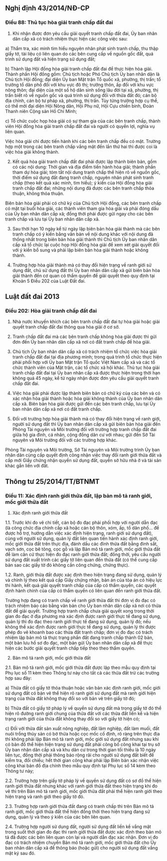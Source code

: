 ## Nghị định 43/2014/NĐ-CP
### Điều 88: Thủ tục hòa giải tranh chấp đất đai
1. Khi nhận được đơn yêu cầu giải quyết tranh chấp đất đai, Ủy ban nhân dân cấp xã có trách nhiệm thực hiện các công việc sau:

a) Thẩm tra, xác minh tìm hiểu nguyên nhân phát sinh tranh chấp, thu thập giấy tờ, tài liệu có liên quan do các bên cung cấp về nguồn gốc đất, quá trình sử dụng đất và hiện trạng sử dụng đất;

b) Thành lập Hội đồng hòa giải tranh chấp đất đai để thực hiện hòa giải. Thành phần Hội đồng gồm: Chủ tịch hoặc Phó Chủ tịch Ủy ban nhân dân là Chủ tịch Hội đồng; đại diện Ủy ban Mặt trận Tổ quốc xã, phường, thị trấn; tổ trưởng tổ dân phố đối với khu vực đô thị; trưởng thôn, ấp đối với khu vực nông thôn; đại diện của một số hộ dân sinh sống lâu đời tại xã, phường, thị trấn biết rõ về nguồn gốc và quá trình sử dụng đối với thửa đất đó; cán bộ địa chính, cán bộ tư pháp xã, phường, thị trấn. Tùy từng trường hợp cụ thể, có thể mời đại diện Hội Nông dân, Hội Phụ nữ, Hội Cựu chiến binh, Đoàn Thanh niên Cộng sản Hồ Chí Minh;

c) Tổ chức cuộc họp hòa giải có sự tham gia của các bên tranh chấp, thành viên Hội đồng hòa giải tranh chấp đất đai và người có quyền lợi, nghĩa vụ liên quan.

Việc hòa giải chỉ được tiến hành khi các bên tranh chấp đều có mặt. Trường hợp một trong các bên tranh chấp vắng mặt đến lần thứ hai thì được coi là việc hòa giải không thành.

2. Kết quả hòa giải tranh chấp đất đai phải được lập thành biên bản, gồm có các nội dung: Thời gian và địa điểm tiến hành hòa giải; thành phần tham dự hòa giải; tóm tắt nội dung tranh chấp thể hiện rõ về nguồn gốc, thời điểm sử dụng đất đang tranh chấp, nguyên nhân phát sinh tranh chấp (theo kết quả xác minh, tìm hiểu); ý kiến của Hội đồng hòa giải tranh chấp đất đai; những nội dung đã được các bên tranh chấp thỏa thuận, không thỏa thuận.

Biên bản hòa giải phải có chữ ký của Chủ tịch Hội đồng, các bên tranh chấp có mặt tại buổi hòa giải, các thành viên tham gia hòa giải và phải đóng dấu của Ủy ban nhân dân cấp xã; đồng thời phải được gửi ngay cho các bên tranh chấp và lưu tại Ủy ban nhân dân cấp xã.

3. Sau thời hạn 10 ngày kể từ ngày lập biên bản hòa giải thành mà các bên tranh chấp có ý kiến bằng văn bản về nội dung khác với nội dung đã thống nhất trong biên bản hòa giải thành thì Chủ tịch Ủy ban nhân dân cấp xã tổ chức lại cuộc họp Hội đồng hòa giải để xem xét giải quyết đối với ý kiến bổ sung và phải lập biên bản hòa giải thành hoặc không thành.

4. Trường hợp hòa giải thành mà có thay đổi hiện trạng về ranh giới sử dụng đất, chủ sử dụng đất thì Ủy ban nhân dân cấp xã gửi biên bản hòa giải thành đến cơ quan có thẩm quyền để giải quyết theo quy định tại Khoản 5 Điều 202 của Luật Đất đai.

## Luật đất đai 2013
### Điều 202: Hòa giải tranh chấp đất đai
1. Nhà nước khuyến khích các bên tranh chấp đất đai tự hòa giải hoặc giải quyết tranh chấp đất đai thông qua hòa giải ở cơ sở.

2. Tranh chấp đất đai mà các bên tranh chấp không hòa giải được thì gửi đơn đến Ủy ban nhân dân cấp xã nơi có đất tranh chấp để hòa giải.

3. Chủ tịch Ủy ban nhân dân cấp xã có trách nhiệm tổ chức việc hòa giải tranh chấp đất đai tại địa phương mình; trong quá trình tổ chức thực hiện phải phối hợp với Ủy ban Mặt trận Tổ quốc Việt Nam cấp xã và các tổ chức thành viên của Mặt trận, các tổ chức xã hội khác. Thủ tục hòa giải tranh chấp đất đai tại Ủy ban nhân cấp xã được thực hiện trong thời hạn không quá 45 ngày, kể từ ngày nhận được đơn yêu cầu giải quyết tranh chấp đất đai.

4. Việc hòa giải phải được lập thành biên bản có chữ ký của các bên và có xác nhận hòa giải thành hoặc hòa giải không thành của Ủy ban nhân dân cấp xã. Biên bản hòa giải được gửi đến các bên tranh chấp, lưu tại Ủy ban nhân dân cấp xã nơi có đất tranh chấp.

5. Đối với trường hợp hòa giải thành mà có thay đổi hiện trạng về ranh giới, người sử dụng đất thì Ủy ban nhân dân cấp xã gửi biên bản hòa giải đến Phòng Tài nguyên và Môi trường đối với trường hợp tranh chấp đất đai giữa hộ gia đình, cá nhân, cộng đồng dân cư với nhau; gửi đến Sở Tài nguyên và Môi trường đối với các trường hợp khác.

Phòng Tài nguyên và Môi trường, Sở Tài nguyên và Môi trường trình Ủy ban nhân dân cùng cấp quyết định công nhận việc thay đổi ranh giới thửa đất và cấp mới Giấy chứng nhận quyền sử dụng đất, quyền sở hữu nhà ở và tài sản khác gắn liền với đất.

## Thông tư 25/2014/TT/BTNMT
### Điều 11: Xác định ranh giới thửa đất, lập bản mô tả ranh giới, mốc giới thửa đất
1. Xác định ranh giới thửa đất

1.1. Trước khi đo vẽ chi tiết, cán bộ đo đạc phải phối hợp với người dẫn đạc (là công chức địa chính cấp xã hoặc cán bộ thôn, xóm, ấp, tổ dân phố... để được hỗ trợ, hướng dẫn việc xác định hiện trạng, ranh giới sử dụng đất), cùng với người sử dụng, quản lý đất liên quan tiến hành xác định ranh giới, mốc giới thửa đất trên thực địa, đánh dấu các đỉnh thửa đất bằng đinh sắt, vạch sơn, cọc bê tông, cọc gỗ và lập Bản mô tả ranh giới, mốc giới thửa đất để làm căn cứ thực hiện đo đạc ranh giới thửa đất; đồng thời, yêu cầu người sử dụng đất xuất trình các giấy tờ liên quan đến thửa đất (có thể cung cấp bản sao các giấy tờ đó không cần công chứng, chứng thực).

1.2. Ranh, giới thửa đất được xác định theo hiện trạng đang sử dụng, quản lý và chỉnh lý theo kết quả cấp Giấy chứng nhận, bản án của tòa án có hiệu lực thi hành, kết quả giải quyết tranh chấp của cấp có thẩm quyền, các quyết định hành chính của cấp có thẩm quyền có liên quan đến ranh giới thửa đất.

Trường hợp đang có tranh chấp về ranh giới thửa đất thì đơn vị đo đạc có trách nhiệm báo cáo bằng văn bản cho Ủy ban nhân dân cấp xã nơi có thửa đất để giải quyết. Trường hợp tranh chấp chưa giải quyết xong trong thời gian đo đạc ở địa phương mà xác định được ranh giới thực tế đang sử dụng, quản lý thì đo đạc theo ranh giới thực tế đang sử dụng, quản lý đó; nếu không thể xác định được ranh giới thực tế đang sử dụng, quản lý thi được phép đo vẽ khoanh bao các thửa đất tranh chấp; đơn vị đo đạc có trách nhiệm lập bản mô tả thực trạng phần đất đang tranh chấp thành 02 bản, một bản lưu hồ sơ đo đạc, một bản gửi Ủy ban nhân dân cấp xã để thực hiện các bước giải quyết tranh chấp tiếp theo theo thẩm quyền.

2. Bản mô tả ranh giới, mốc giới thửa đất

2.1. Bản mô tả ranh giới, mốc giới thửa đất được lập theo mẫu quy định tại Phụ lục số 11 kèm theo Thông tư này cho tất cả các thửa đất trừ các trường hợp sau đây:

a) Thửa đất có giấy tờ thỏa thuận hoặc văn bản xác định ranh giới, mốc giới sử dụng đất có bản vẽ thể hiện rõ ranh giới sử dụng đất mà ranh giới hiện trạng của thửa đất không thay đổi so với bản vẽ trên giấy tờ đó;

b) Thửa đất có giấy tờ pháp lý về quyền sử dụng đất mà trong giấy tờ đó thể hiện rõ đường ranh giới chung của thửa đất với các thửa đất liền kề và hiện trạng ranh giới của thửa đất không thay đổi so với giấy tờ hiện có;

c) Đối với thửa đất sản xuất nông nghiệp, đất lâm nghiệp, đất làm muối, đất nuôi trồng thủy sản có bờ thửa hoặc cọc mốc cố định, rõ ràng trên thực địa thì không phải lập Bản mô tả ranh giới, mốc giới sử dụng đất nhưng sau khi có bản đồ thể hiện hiện trạng sử dụng đất phải công bố công khai tại trụ sở Ủy ban nhân dân cấp xã và khu dân cư trong thời gian tối thiểu là 10 ngày liên tục, đồng thời phải thông báo rộng rãi cho người sử dụng đất biết để kiểm tra, đối chiếu; hết thời gian công khai phải lập Biên bản xác nhận việc công khai bản đồ địa chính theo mẫu quy định tại Phụ lục số 14 kèm theo Thông tư này;

2.2. Trường hợp trên giấy tờ pháp lý về quyền sử dụng đất có sơ đồ thể hiện ranh giới thửa đất nhưng khác với ranh giới thửa đất theo hiện trạng khi đo vẽ thì trên Bản mô tả ranh giới, mốc giới thửa đất phải thể hiện ranh giới theo hiện trạng và ranh giới theo giấy tờ đó.

2.3. Trường hợp ranh giới thửa đất đang có tranh chấp thì trên Bản mô tả ranh giới, mốc giới thửa đất thể hiện đồng thời theo hiện trạng đang sử dụng, quản lý và theo ý kiến của các bên liên quan.

2.4. Trường hợp người sử dụng đất, người sử dụng đất liền kề vắng mặt trong suốt thời gian đo đạc thì ranh giới thửa đất được xác định theo bản mô tả đã được các bên liên quan còn lại và người dẫn đạc xác nhận. Đơn vị đo đạc có trách nhiệm chuyển Bản mô tả ranh giới, mốc giới thửa đất cho Ủy ban nhân dân cấp xã để thông báo (hoặc gửi) cho người sử dụng đất vắng mặt ký sau đó.

